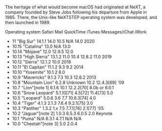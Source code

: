 The heritage of what would become macOS had originated at NeXT, a company founded by Steve Jobs following his departure from Apple in 1985. There, the Unix-like NeXTSTEP operating system was developed, and then launched in 1989. 


Operating system	Safari	Mail	QuickTime	iTunes	Messages/iChat	iWork
- 11 "Big Sur"	14.1.1	14.0	10.5	N/A	14.0	2020
- 10.15 "Catalina"	13.0	N/A	13.0
- 10.14 "Mojave"	12.0	12.9.5	12.0
- 10.13 "High Sierra"	13.1.2	11.0	10.4	12.8.2	11.0	2019
- 10.12 "Sierra"	12.1.2	10.0	2018
- 10.11 "El Capitan"	11.1.2	9.3	9.2	2014
- 10.10 "Yosemite"	10.1.2	8.0
- 10.9 "Mavericks"	9.1.3	7.3	10.3	12.6.2	2013
- 10.8 "Mountain Lion"	6.2.8	Un­known	10.2	12.4.3[69]	'09
- 10.7 "Lion"[note 1]	6.1.6	10.1	12.2.2[70]	8.0b or 6.0.1
- 10.6 "Snow Leopard"	5.1.10[71]	4.5[72]	11.4[73]	5.0
- 10.5 "Leopard"	5.0.6	3.6	7.7	10.6.3[74]	4.0
- 10.4 "Tiger"	4.1.3	2.1.3	7.6.4	9.2.1[75]	3.0
- 10.3 "Panther"	1.3.2	1.x	7.5	7.7.1[76]	2.1[77]	'05
- 10.2 "Jaguar"[note 2]	1.0.3	6.5.3	6.0.5	2.0	Keynote
- 10.1 "Puma"	N/A	6.3.1	4.7.1	N/A	N/A
- 10.0 "Cheetah"[note 3]	5.0	2.0.4

